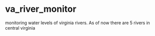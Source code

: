# va_river_monitor
monitoring water levels of virginia rivers. As of now there are 5 rivers in central virginia


